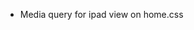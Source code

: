 - Media query for ipad view on home.css

<!---
Skinpo/Skinpo is a ✨ special ✨ repository because its `README.md` (this file) appears on your GitHub profile.
You can click the Preview link to take a look at your changes.
--->
